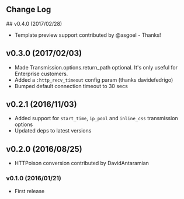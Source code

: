 ## Change Log

## v0.4.0 (2017/02/28)
- Template preview support contributed by @asgoel - Thanks!

## v0.3.0 (2017/02/03)
- Made Transmission.options.return_path optional. It's only useful for Enterprise customers.
- Added a `:http_recv_timeout` config param (thanks davidefedrigo)
- Bumped default connection timeout to 30 secs

## v0.2.1 (2016/11/03)
- Added support for `start_time`, `ip_pool` and `inline_css` transmission options 
- Updated deps to latest versions

## v0.2.0 (2016/08/25)
- HTTPoison conversion contributed by DavidAntaramian

### v0.1.0 (2016/01/21)
- First release

